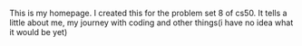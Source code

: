 This is my homepage. I created this for the problem set 8 of cs50. It tells a little about me, my journey with coding and other things(i have no idea what it would be yet)
